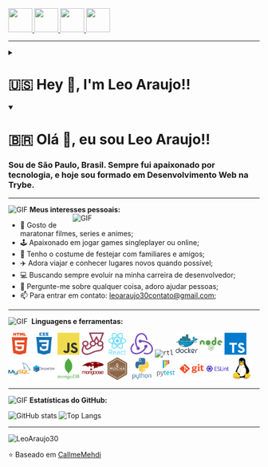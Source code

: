 <a href="https://github.com/LeoAraujo30" target="_blank">
  <img src="https://cdn.iconscout.com/icon/free/png-256/github-108-438008.png" width="48px" height="48px">
</a>
<a href="https://www.linkedin.com/in/leoaraujo30/" target="_blank">
  <img src="https://i.ibb.co/Kx2GSrT/linkedin.png" width="48px" height="48px">
</a>
<a href="https://www.instagram.com/leo_araujo30/" target="_blank">
  <img src="https://cdn.icon-icons.com/icons2/1211/PNG/512/1491579602-yumminkysocialmedia36_83067.png" width="48px" height="48px">
</a> 
<a href="https://www.facebook.com/profile.php?id=100007290915369" target="_blank">
  <img src="https://i.ibb.co/zmYNW4p/facebook.png" width="48px" height="48px">
</a>

---

<details>
  <summary><h1>🇺🇸 Hey 👋, I'm Leo Araujo!!</h1></summary>
  <h3>I'm from São Paulo, Brazil. I've always been passionate about technology, and today I'm a graduate in Web Development from Trybe.</h3>
  
  ---
  
  <img height="20" alt="GIF" src="https://github.com/joaopauloaramuni/joaopauloaramuni/blob/main/img/soulgem.gif?raw=true"/> **My personal interests:**
  <img align="right" alt="GIF" src="https://i.pinimg.com/originals/e4/26/70/e426702edf874b181aced1e2fa5c6cde.gif" width="375px" />
  - 🍿 I enjoy binge-watching movies, series, and animes;
  - 🕹️ Passionate about playing single-player or online games;
  - 🎉 I have the habit of celebrating with family and friends;
  - ✈️ Love traveling and exploring new places whenever possible;
  - 💻 Always seeking to evolve in my developer career;
  - 💬 Ask me anything, I love helping people;
  - 📫 To contact me: leoaraujo30contato@gmail.com;
  
  ---
  
  <img height="20" alt="GIF" src="https://github.com/joaopauloaramuni/joaopauloaramuni/blob/main/img/skills.gif?raw=true"/>&nbsp; **Languages and tools:**
  <p align="left">
    <code><img src="https://raw.githubusercontent.com/devicons/devicon/master/icons/html5/html5-plain-wordmark.svg" alt="html5" width="45" height="45"/></code>
    <code><img src="https://raw.githubusercontent.com/devicons/devicon/master/icons/css3/css3-plain-wordmark.svg" alt="css3" width="45" height="45"/></code>
    <code><img src="https://raw.githubusercontent.com/devicons/devicon/master/icons/javascript/javascript-original.svg" alt="javascript" width="45" height="45"/></code>
    <code><img src="https://raw.githubusercontent.com/devicons/devicon/master/icons/jest/jest-plain.svg" alt="jest" width="45" height="45" /></code>
    <code><img src="https://raw.githubusercontent.com/devicons/devicon/master/icons/react/react-original-wordmark.svg" alt="react" width="45" height="45"/></code>
    <code><img src="https://raw.githubusercontent.com/devicons/devicon/master/icons/redux/redux-original.svg" alt="redux" width="45" height="45"/></code>
    <code><img src="https://testing-library.com/img/octopus-64x64.png" alt="rtl" width="45" height="45"/></code>
    <code><img src="https://raw.githubusercontent.com/devicons/devicon/master/icons/docker/docker-original-wordmark.svg" alt="docker" width="45" height="45"/></code>
    <code><img src="https://raw.githubusercontent.com/devicons/devicon/master/icons/nodejs/nodejs-plain-wordmark.svg" alt="nodejs" width="45" height="45" /></code>
    <code><img src="https://raw.githubusercontent.com/devicons/devicon/master/icons/typescript/typescript-original.svg" alt="typescript" width="45" height="45"/></code>
    <code><img src="https://raw.githubusercontent.com/devicons/devicon/master/icons/mysql/mysql-original-wordmark.svg" alt="mysql" width="45" height="45"/></code>
    <code><img src="https://raw.githubusercontent.com/devicons/devicon/master/icons/sequelize/sequelize-original-wordmark.svg" alt="sequelize" width="45" height="45"/></code>
    <code><img src="https://raw.githubusercontent.com/devicons/devicon/master/icons/mongodb/mongodb-plain-wordmark.svg" alt="mongodb" width="45" height="45"/></code>
    <code><img src="https://raw.githubusercontent.com/devicons/devicon/master/icons/mongoose/mongoose-original-wordmark.svg" alt="mongoose" width="45" height="45" /></code>
    <code><img src="https://raw.githubusercontent.com/devicons/devicon/master/icons/mocha/mocha-original.svg" alt="mocha" width="45" height="45"/></code>
    <code><img src="https://raw.githubusercontent.com/devicons/devicon/master/icons/python/python-original-wordmark.svg" alt="python" width="45" height="45" /></code>
    <code><img src="https://raw.githubusercontent.com/devicons/devicon/master/icons/pytest/pytest-original-wordmark.svg" alt="pytest" width="45" height="45" /></code>
    <code><img src="https://raw.githubusercontent.com/devicons/devicon/master/icons/git/git-plain-wordmark.svg" alt="git" width="50" height="45"/></code>
    <code><img src="https://raw.githubusercontent.com/devicons/devicon/master/icons/eslint/eslint-plain-wordmark.svg" alt="eslint" width="45" height="45" /></code>
    <code><img src="https://raw.githubusercontent.com/devicons/devicon/master/icons/linux/linux-original.svg" alt="linux" width="45" height="45" /></code>
  </p>
  
  ---
  
  <img height="20" alt="GIF" src="https://github.com/joaopauloaramuni/joaopauloaramuni/blob/main/img/graphic.gif?raw=true"/> **GitHub Stats:**
  <div>
    <img alt="GitHub stats" width="451px" src="https://github-readme-stats.vercel.app/api?username=LeoAraujo30&theme=transparent&hide=contribs"/>
    <img alt="Top Langs" width="310px" src="https://github-readme-stats.vercel.app/api/top-langs/?username=LeoAraujo30&layout=compact&theme=transparent"/>
  </div>
  
  ---
  
  <p align="left"> <img src="https://komarev.com/ghpvc/?username=LeoAraujo30" alt="LeoAraujo30" /> </p>
  
  ⭐️ Based on [CallmeMehdi](https://github.com/CallmeMehdi)
</details>









<details open>
  <summary><h1>🇧🇷 Olá 👋, eu sou Leo Araujo!!</h1></summary>
  <h3>Sou de São Paulo, Brasil. Sempre fui apaixonado por tecnologia, e hoje sou formado em Desenvolvimento Web na Trybe.</h3>
  
  ---
  
  <img height="20" alt="GIF" src="https://github.com/joaopauloaramuni/joaopauloaramuni/blob/main/img/soulgem.gif?raw=true"/> **Meus interesses pessoais:**
  <img align="right" alt="GIF" src="https://i.pinimg.com/originals/e4/26/70/e426702edf874b181aced1e2fa5c6cde.gif" width="375px" />
  - 🍿 Gosto de maratonar filmes, series e animes;
  - 🕹️ Apaixonado em jogar games singleplayer ou online;
  - 🎉 Tenho o costume de festejar com familiares e amigos;
  - ✈️ Adora viajar e conhecer lugares novos quando possível;
  - 💻 Buscando sempre evoluir na minha carreira de desenvolvedor;
  - 💬 Pergunte-me sobre qualquer coisa, adoro ajudar pessoas;
  - 📫 Para entrar em contato: leoaraujo30contato@gmail.com;
  
  ---
  
  <img height="20" alt="GIF" src="https://github.com/joaopauloaramuni/joaopauloaramuni/blob/main/img/skills.gif?raw=true"/>&nbsp; **Linguagens e ferramentas:**
  <p align="left">
    <code><img src="https://raw.githubusercontent.com/devicons/devicon/master/icons/html5/html5-plain-wordmark.svg" alt="html5" width="45" height="45"/></code>
    <code><img src="https://raw.githubusercontent.com/devicons/devicon/master/icons/css3/css3-plain-wordmark.svg" alt="css3" width="45" height="45"/></code>
    <code><img src="https://raw.githubusercontent.com/devicons/devicon/master/icons/javascript/javascript-original.svg" alt="javascript" width="45" height="45"/></code>
    <code><img src="https://raw.githubusercontent.com/devicons/devicon/master/icons/jest/jest-plain.svg" alt="jest" width="45" height="45" /></code>
    <code><img src="https://raw.githubusercontent.com/devicons/devicon/master/icons/react/react-original-wordmark.svg" alt="react" width="45" height="45"/></code>
    <code><img src="https://raw.githubusercontent.com/devicons/devicon/master/icons/redux/redux-original.svg" alt="redux" width="45" height="45"/></code>
    <code><img src="https://testing-library.com/img/octopus-64x64.png" alt="rtl" width="45" height="45"/></code>
    <code><img src="https://raw.githubusercontent.com/devicons/devicon/master/icons/docker/docker-original-wordmark.svg" alt="docker" width="45" height="45"/></code>
    <code><img src="https://raw.githubusercontent.com/devicons/devicon/master/icons/nodejs/nodejs-plain-wordmark.svg" alt="nodejs" width="45" height="45" /></code>
    <code><img src="https://raw.githubusercontent.com/devicons/devicon/master/icons/typescript/typescript-original.svg" alt="typescript" width="45" height="45"/></code>
    <code><img src="https://raw.githubusercontent.com/devicons/devicon/master/icons/mysql/mysql-original-wordmark.svg" alt="mysql" width="45" height="45"/></code>
    <code><img src="https://raw.githubusercontent.com/devicons/devicon/master/icons/sequelize/sequelize-original-wordmark.svg" alt="sequelize" width="45" height="45"/></code>
    <code><img src="https://raw.githubusercontent.com/devicons/devicon/master/icons/mongodb/mongodb-plain-wordmark.svg" alt="mongodb" width="45" height="45"/></code>
    <code><img src="https://raw.githubusercontent.com/devicons/devicon/master/icons/mongoose/mongoose-original-wordmark.svg" alt="mongoose" width="45" height="45" /></code>
    <code><img src="https://raw.githubusercontent.com/devicons/devicon/master/icons/mocha/mocha-original.svg" alt="mocha" width="45" height="45"/></code>
    <code><img src="https://raw.githubusercontent.com/devicons/devicon/master/icons/python/python-original-wordmark.svg" alt="python" width="45" height="45" /></code>
    <code><img src="https://raw.githubusercontent.com/devicons/devicon/master/icons/pytest/pytest-original-wordmark.svg" alt="pytest" width="45" height="45" /></code>
    <code><img src="https://raw.githubusercontent.com/devicons/devicon/master/icons/git/git-plain-wordmark.svg" alt="git" width="50" height="45"/></code>
    <code><img src="https://raw.githubusercontent.com/devicons/devicon/master/icons/eslint/eslint-plain-wordmark.svg" alt="eslint" width="45" height="45" /></code>
    <code><img src="https://raw.githubusercontent.com/devicons/devicon/master/icons/linux/linux-original.svg" alt="linux" width="45" height="45" /></code>
  </p>
  
  ---
  
  <img height="20" alt="GIF" src="https://github.com/joaopauloaramuni/joaopauloaramuni/blob/main/img/graphic.gif?raw=true"/> **Estatísticas do GitHub:**
  <div>
    <img alt="GitHub stats" width="451px" src="https://github-readme-stats.vercel.app/api?username=LeoAraujo30&theme=transparent&hide=contribs"/>
    <img alt="Top Langs" width="310px" src="https://github-readme-stats.vercel.app/api/top-langs/?username=LeoAraujo30&layout=compact&theme=transparent"/>
  </div>
  
  ---
  
  <p align="left"> <img src="https://komarev.com/ghpvc/?username=LeoAraujo30" alt="LeoAraujo30" /> </p>
  
  ⭐️ Baseado em [CallmeMehdi](https://github.com/CallmeMehdi)
</details>
